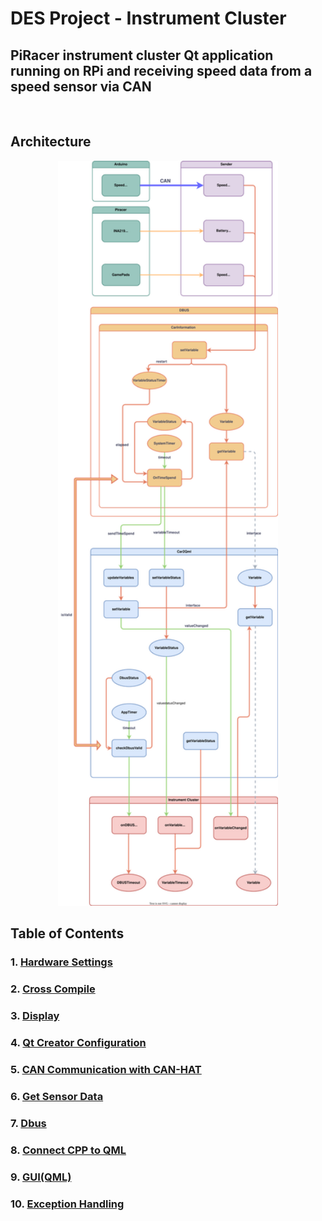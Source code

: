 # **DES Project - Instrument Cluster**
## PiRacer instrument cluster Qt application running on RPi and receiving speed data from a speed sensor via CAN  
</br>

## Architecture

<p align="center"><img src="Documents/DES02 Architecture Transparent.svg" alt="Alt text" width="70%" height="70%" /></p>


## Table of Contents
### 1. [Hardware Settings](./Documents/Dbus.md)
### 2. [Cross Compile](./Documents/CrossCompile.md)
### 3. [Display](./Documents/Display.md)
### 4. [Qt Creator Configuration](./Documents/Qt-Creator-configuration.md)
### 5. [CAN Communication with CAN-HAT](./Documents/Dbus.md)
### 6. [Get Sensor Data](./Documents/Get-sender-data.md)
### 7. [Dbus](./Documents/Dbus.md)
### 8. [Connect CPP to QML](./Documents/Connect-CPP-to-QML.md)
### 9. [GUI(QML)](./Documents/Dbus.md)
### 10. [Exception Handling](./Documents/Exception-Handling.md)
